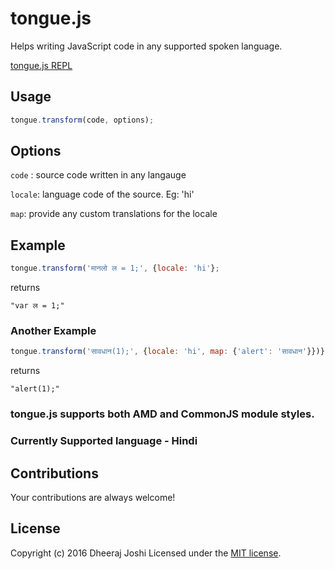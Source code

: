 # tongue.js
Helps writing JavaScript code in any supported spoken language.

[tongue.js REPL](https://djadmin.in/tongue.js/)
## Usage

```js
tongue.transform(code, options);
```

## Options

`code` : source code written in any langauge

`locale`: language code of the source. Eg: 'hi'

`map`: provide any custom translations for the locale


## Example
```js
tongue.transform('मानलो ल = 1;', {locale: 'hi'};
```
returns

```"var ल = 1;"```

### Another Example
```js
tongue.transform('सावधान(1);', {locale: 'hi', map: {'alert': 'सावधान'}})};
```
returns
```
"alert(1);"
```

### tongue.js supports both AMD and CommonJS module styles.

### Currently Supported language - Hindi

## Contributions
Your contributions are always welcome!

## License
Copyright (c) 2016 Dheeraj Joshi
Licensed under the [MIT license](http://opensource.org/licenses/MIT).
